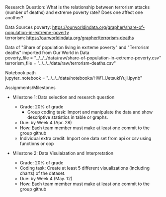 Research Question: What is the relationship between terrorism attacks (number of deaths) and extreme poverty rate? Does one affect one another?  

Data Sources
poverty: https://ourworldindata.org/grapher/share-of-population-in-extreme-poverty  
terrorism: https://ourworldindata.org/grapher/terrorism-deaths  

Data of "Share of population living in exrteme poverty" and "Terrorism deaths" imported from Our World in Data  
poverty_file = "../../../data/raw/share-of-population-in-extreme-poverty.csv"  
terrorism_file = "../../../data/raw/terrorism-deaths.csv"  

Notebook path  
jupyter_notebook = "../../../data/notebooks/HW1_UetsukiYuji.ipynb"  

Assignments/Milestones
- Milestone 1: Data selection and research question
  - Grade: 20% of grade
    - Group coding task: Import and manipulate the data and show descriptive statistics in table or graphs.
  - Due: by Week 4 (Apr. 28)
  - How: Each team member must make at least one commit to the group github
  - Individual extra credit: Import one data set from api or csv using functions or oop

- Milestone 2: Data Visulaization and Interpretation
  - Grade: 20% of grade
  - Coding task: Create at least 5 different visualizations (including charts) of the dataset.
  - Due: by Week 4 (May. 12)
  - How: Each team member must make at least one commit to the group github



